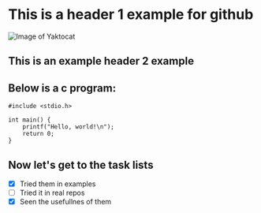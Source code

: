 # This is a header 1 example for github
![Image of Yaktocat](https://octodex.github.com/images/yaktocat.png)


## This is an example header 2 example
## Below is a c program:

```
#include <stdio.h>

int main() {
    printf("Hello, world!\n");
    return 0;
}

```

## Now let's get to the task lists
- [x] Tried them in examples
- [ ] Tried it in real repos
- [x] Seen the usefullnes of them
